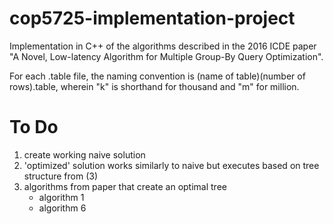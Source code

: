 # cop5725-implementation-project

Implementation in C++ of the algorithms described in the 2016 ICDE paper "A Novel, Low-latency Algorithm for Multiple Group-By Query Optimization".

For each .table file, the naming convention is (name of table)(number of rows).table, wherein "k" is shorthand for thousand and "m" for million.


# To Do

1. create working naive solution
2. 'optimized' solution works similarly to naive but executes based on tree structure from (3)
3. algorithms from paper that create an optimal tree
    - algorithm 1
    - algorithm 6